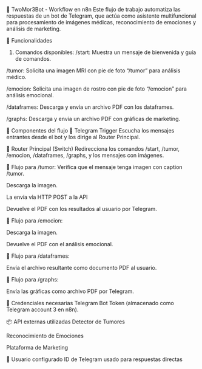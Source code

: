 🧠 TwoMor3Bot - Workflow en n8n
Este flujo de trabajo automatiza las respuestas de un bot de Telegram, que actúa como asistente multifuncional para procesamiento de imágenes médicas, reconocimiento de emociones y análisis de marketing.

🚀 Funcionalidades
1. Comandos disponibles:
/start: Muestra un mensaje de bienvenida y guía de comandos.

/tumor: Solicita una imagen MRI con pie de foto “/tumor” para análisis médico.

/emocion: Solicita una imagen de rostro con pie de foto “/emocion” para análisis emocional.

/dataframes: Descarga y envía un archivo PDF con los dataframes.

/graphs: Descarga y envía un archivo PDF con gráficas de marketing.

🧩 Componentes del flujo
🔹 Telegram Trigger
Escucha los mensajes entrantes desde el bot y los dirige al Router Principal.

🔹 Router Principal (Switch)
Redirecciona los comandos /start, /tumor, /emocion, /dataframes, /graphs, y los mensajes con imágenes.

🔹 Flujo para /tumor:
Verifica que el mensaje tenga imagen con caption /tumor.

Descarga la imagen.

La envía vía HTTP POST a la API

Devuelve el PDF con los resultados al usuario por Telegram.

🔹 Flujo para /emocion:


Descarga la imagen.



Devuelve el PDF con el análisis emocional.

🔹 Flujo para /dataframes:


Envía el archivo resultante como documento PDF al usuario.

🔹 Flujo para /graphs:


Envía las gráficas como archivo PDF por Telegram.

🔐 Credenciales necesarias
Telegram Bot Token (almacenado como Telegram account 3 en n8n).

📦 API externas utilizadas
Detector de Tumores

Reconocimiento de Emociones

Plataforma de Marketing

👤 Usuario configurado
ID de Telegram usado para respuestas directas

